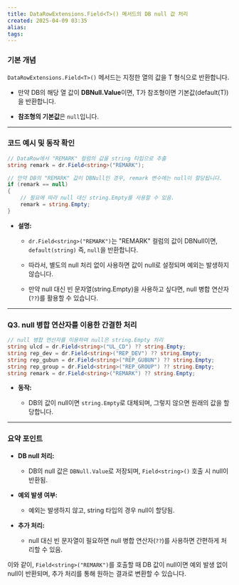 ```yaml
---
title: DataRowExtensions.Field≺T≻() 메서드의 DB null 값 처리
created: 2025-04-09 03:35
alias:
tags:
---
```

### 기본 개념
`DataRowExtensions.Field<T>()` 메서드는 지정한 열의 값을 T 형식으로 반환합니다.

- 만약 DB의 해당 열 값이 **DBNull.Value**이면, T가 참조형이면 기본값(default(T))을 반환합니다.
    
- **참조형의 기본값**은 `null`입니다.
    

---

### 코드 예시 및 동작 확인

```csharp
// DataRow에서 "REMARK" 컬럼의 값을 string 타입으로 추출
string remark = dr.Field<string>("REMARK");

// 만약 DB의 "REMARK" 값이 DBNull인 경우, remark 변수에는 null이 할당됩니다.
if (remark == null)
{
    // 필요에 따라 null 대신 string.Empty를 사용할 수 있음.
    remark = string.Empty;
}
```

- **설명:**
    
    - `dr.Field<string>("REMARK")`는 "REMARK" 컬럼의 값이 DBNull이면, `default(string)` 즉, `null`을 반환합니다.
        
    - 따라서, 별도의 null 처리 없이 사용하면 값이 null로 설정되며 예외는 발생하지 않습니다.
        
    - 만약 null 대신 빈 문자열(string.Empty)을 사용하고 싶다면, null 병합 연산자(`??`)를 활용할 수 있습니다.
        

---

### Q3. null 병합 연산자를 이용한 간결한 처리

```csharp
// null 병합 연산자를 이용하여 null은 string.Empty 처리
string ulcd = dr.Field<string>("UL_CD") ?? string.Empty; 
string rep_dev = dr.Field<string>("REP_DEV") ?? string.Empty; 
string rep_gubun = dr.Field<string>("REP_GUBUN") ?? string.Empty; 
string rep_group = dr.Field<string>("REP_GROUP") ?? string.Empty;
string remark = dr.Field<string>("REMARK") ?? string.Empty;
```

- **동작:**
    
    - DB의 값이 null이면 `string.Empty`로 대체되며, 그렇지 않으면 원래의 값을 할당합니다.
        

---

### 요약 포인트

- **DB null 처리:**
    
    - DB의 null 값은 `DBNull.Value`로 저장되며, `Field<string>()` 호출 시 null이 반환됨.
        
- **예외 발생 여부:**
    
    - 예외는 발생하지 않고, string 타입의 경우 null이 할당됨.
        
- **추가 처리:**
    
    - null 대신 빈 문자열이 필요하면 null 병합 연산자(`??`)를 사용하면 간편하게 처리할 수 있음.
        

이와 같이, `Field<string>("REMARK")`를 호출할 때 DB 값이 null이면 예외 발생 없이 null이 반환되며, 추가 처리를 통해 원하는 결과로 변환할 수 있습니다.


